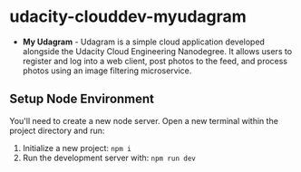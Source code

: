 # udacity-clouddev-myudagram

- **My Udagram** -
Udagram is a simple cloud application developed alongside the Udacity Cloud Engineering Nanodegree. It allows users to register and log into a web client, post photos to the feed, and process photos using an image filtering microservice.

## Setup Node Environment
You'll need to create a new node server. Open a new terminal within the project directory and run:

1. Initialize a new project: `npm i`
2. Run the development server with:  `npm run dev`
